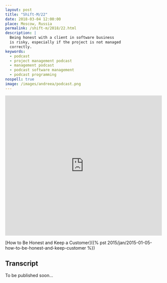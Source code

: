 ```yaml
---
layout: post
title: "Shift-M/22"
date: 2018-03-04 12:00:00
place: Moscow, Russia
permalink: /shift-m/2018/22.html
description: |
  Being honest with a client in software business
  is risky, especially if the project is not managed
  correctly.
keywords:
  - podcast
  - project management podcast
  - management podcast
  - podcast software management
  - podcast programming
nospell: true
image: /images/andreea/podcast.png
---
```


<iframe width="100%" height="450" scrolling="no" frameborder="no" allow="autoplay" src="https://w.soundcloud.com/player/?url=https%3A//api.soundcloud.com/tracks/408522210%3Fsecret_token%3Ds-TkLKw&color=%23ff5500&auto_play=false&hide_related=false&show_comments=true&show_user=true&show_reposts=false&show_teaser=true&visual=true"></iframe>

[How to Be Honest and Keep a Customer]({% pst 2015/jan/2015-01-05-how-to-be-honest-and-keep-customer %})

## Transcript

To be published soon...
